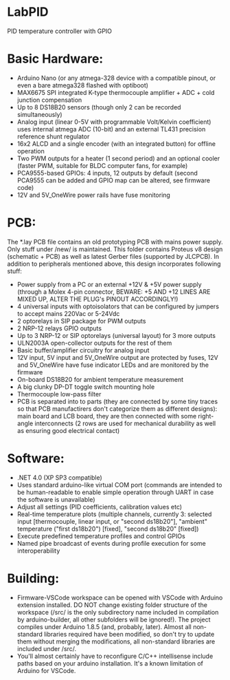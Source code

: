 # LabPID
PID temperature controller with GPIO

# Basic Hardware:
 - Arduino Nano (or any atmega-328 device with a compatible pinout, or even a bare atmega328 flashed with optiboot)
 - MAX6675 SPI integrated K-type thermocouple amplifier + ADC + cold junction compensation
 - Up to 8 DS18B20 sensors (though only 2 can be recorded simultaneously)
 - Analog input (linear 0-5V with programmable Volt/Kelvin coefficient) uses internal atmega ADC (10-bit) and an external TL431 precision reference shunt regulator
 - 16x2 ALCD and a single encoder (with an integrated button) for offline operation
 - Two PWM outputs for a heater (1 second period) and an optional cooler (faster PWM, suitable for BLDC computer fans, for example)
 - PCA9555-based GPIOs: 4 inputs, 12 outputs by default (second PCA9555 can be added and GPIO map can be altered, see firmware code)
 - 12V and 5V_OneWire power rails have fuse monitoring

# PCB:

The \*.lay PCB file contains an old prototyping PCB with mains power supply. Only stuff under /new/ is maintained. This folder contains Proteus v8 design (schematic + PCB) as well as latest Gerber files (supported by JLCPCB). In addition to peripherals mentioned above, this design incorporates following stuff: 
 - Power supply from a PC or an external +12V & +5V power supply (through a Molex 4-pin connector, BEWARE: +5 AND +12 LINES ARE MIXED UP, ALTER THE PLUG's PINOUT ACCORDINGLY!)
 - 4 universal inputs with optoisolators that can be configured by jumpers to accept mains 220Vac or 5-24Vdc
 - 2 optorelays in SIP package for PWM outputs
 - 2 NRP-12 relays GPIO outputs
 - Up to 3 NRP-12 or SIP optorelays (universal layout) for 3 more outputs
 - ULN2003A open-collector outputs for the rest of them
 - Basic buffer/amplifier circuitry for analog input
 - 12V input, 5V input and 5V_OneWire output are protected by fuses, 12V and 5V_OneWire have fuse indicator LEDs and are monitored by the firmware
 - On-board DS18B20 for ambient temperature measurement
 - A big clunky DP-DT toggle switch mounting hole
 - Thermocouple low-pass filter
 - PCB is separated into to parts (they are connected by some tiny traces so that PCB manufactirers don't categorize them as different designs): main board and LCB board, they are then connected with some right-angle interconnects (2 rows are used for mechanical durability as well as ensuring good electrical contact)

# Software:
 - .NET 4.0 (XP SP3 compatible)
 - Uses standard arduino-like virtual COM port (commands are intended to be human-readable to enable simple operation through UART in case the software is unavailable)
 - Adjust all settings (PID coefficients, calibration values etc)
 - Real-time temperature plots (multiple channels, currently 3: selected input \[thermocouple, linear input, or "second ds18b20"\], "ambient" temperature ("first ds18b20") \[fixed\], "second ds18b20" \[fixed\])
 - Execute predefined temperature profiles and control GPIOs
 - Named pipe broadcast of events during profile execution for some interoperability
 
# Building:
 - Firmware-VSCode workspace can be opened with VSCode with Arduino extension installed. DO NOT change existing folder structure of the workspace (/src/ is the only subdirectory name included in compilation by arduino-builder, all other subfolders will be ignored!). The project compiles under Arduino 1.8.5 (and, probably, later). Almost all non-standard libraries required have been modified, so don't try to update them without merging the modifications, all non-standard libraries are included under /src/.
 - You'll almost certainly have to reconfigure C/C++ intellisense include paths based on your arduino installation. It's a known limitation of Arduino for VSCode.

